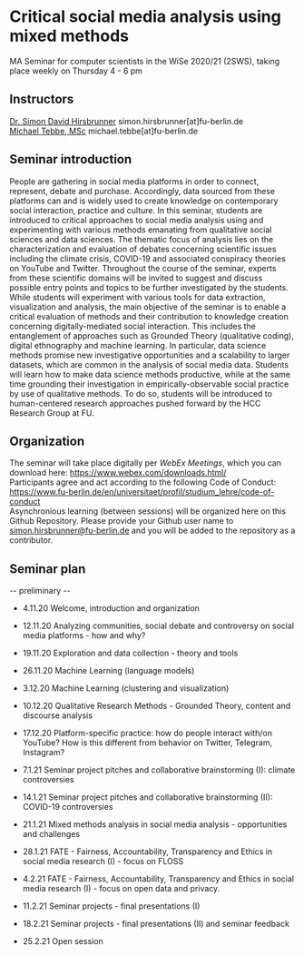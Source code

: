 # Critical social media analysis using mixed methods
MA Seminar for computer scientists in the WiSe 2020/21 (2SWS), taking place weekly on Thursday 4 - 6 pm
## Instructors
[Dr. Simon David Hirsbrunner](https://www.mi.fu-berlin.de/en/inf/groups/hcc/members/postdocs/hirsbrunner.html) simon.hirsbrunner[at]fu-berlin.de<br/>
[Michael Tebbe, MSc](https://www.mi.fu-berlin.de/en/inf/groups/hcc/members/researchers/tebbe.html) michael.tebbe[at]fu-berlin.de

## Seminar introduction
People are gathering in social media platforms in order to connect, represent, debate and purchase. Accordingly, data sourced from these platforms can and is widely used to create knowledge on contemporary social interaction, practice and culture. In this seminar, students are introduced to critical approaches to social media analysis using and experimenting with various methods emanating from qualitative social sciences and data sciences.
The thematic focus of analysis lies on the characterization and evaluation of debates concerning scientific issues including the climate crisis, COVID-19 and associated conspiracy theories on YouTube and Twitter. Throughout the course of the seminar, experts from these scientific domains will be invited to suggest and discuss possible entry points and topics to be further investigated by the students.
While students will experiment with various tools for data extraction, visualization and analysis, the main objective of the seminar is to enable a critical evaluation of methods and their contribution to knowledge creation concerning digitally-mediated social interaction. This includes the entanglement of approaches such as Grounded Theory (qualitative coding), digital ethnography and machine learning. In particular, data science methods promise new investigative opportunities and a scalability to larger datasets, which are common in the analysis of social media data. Students will learn how to make data science methods productive, while at the same time grounding their investigation in empirically-observable social practice by use of qualitative methods. To do so, students will be introduced to human-centered research approaches pushed forward by the HCC Research Group at FU.

## Organization
The seminar will take place digitally per _WebEx Meetings_, which you can download here: https://www.webex.com/downloads.html/<br/>
Participants agree and act according to the following Code of Conduct: https://www.fu-berlin.de/en/universitaet/profil/studium_lehre/code-of-conduct<br/>
Asynchronious learning (between sessions) will be organized here on this Github Repository. Please provide your Github user name to simon.hirsbrunner@fu-berlin.de and you will be added to the repository as a contributor. <br/>


## Seminar plan
-- preliminary --

* 4.11.20   Welcome, introduction and organization

* 12.11.20  Analyzing communities, social debate and controversy on social media platforms - how and why?

* 19.11.20  Exploration and data collection - theory and tools

* 26.11.20  Machine Learning (language models)

* 3.12.20   Machine Learning (clustering and visualization) 

* 10.12.20  Qualitative Research Methods - Grounded Theory, content and discourse analysis

* 17.12.20  Platform-specific practice: how do people interact with/on YouTube? How is this different from behavior on Twitter, Telegram, 
     Instagram?

* 7.1.21    Seminar project pitches and collaborative brainstorming (I): climate controversies

* 14.1.21   Seminar project pitches and collaborative brainstorming (II): COVID-19 controversies

* 21.1.21   Mixed methods analysis in social media analysis - opportunities and challenges

* 28.1.21   FATE - Fairness, Accountability, Transparency and Ethics in social media research (I) - focus on FLOSS

* 4.2.21    FATE - Fairness, Accountability, Transparency and Ethics in social media research (I) - focus on open data and privacy.

* 11.2.21   Seminar projects - final presentations (I)

* 18.2.21   Seminar projects - final presentations (II) and seminar feedback

* 25.2.21   Open session
